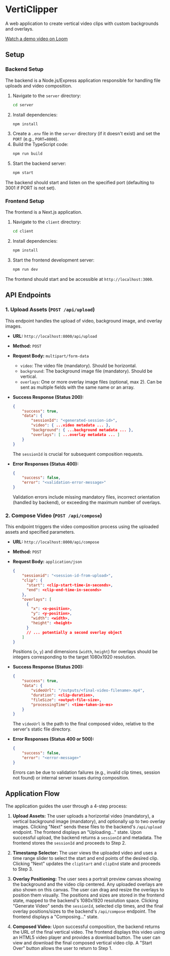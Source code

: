 # VertiClipper

A web application to create vertical video clips with custom backgrounds and overlays.

[Watch a demo video on Loom](https://www.loom.com/share/1c69447564454f2fa2a505dc503cff35?sid=91d9c246-6a8a-469a-9c82-12139576a3be)

## Setup

### Backend Setup

The backend is a Node.js/Express application responsible for handling file uploads and video composition.

1.  Navigate to the `server` directory:
    ```bash
    cd server
    ```
2.  Install dependencies:
    ```bash
    npm install
    ```
3.  Create a `.env` file in the `server` directory (if it doesn't exist) and set the `PORT` (e.g., `PORT=8000`).
4.  Build the TypeScript code:
    ```bash
    npm run build
    ```
5.  Start the backend server:
    ```bash
    npm start
    ```
The backend should start and listen on the specified port (defaulting to 3001 if PORT is not set).

### Frontend Setup

The frontend is a Next.js application.

1.  Navigate to the `client` directory:
    ```bash
    cd client
    ```
2.  Install dependencies:
    ```bash
    npm install
    ```
3.  Start the frontend development server:
    ```bash
    npm run dev
    ```
The frontend should start and be accessible at `http://localhost:3000`.

## API Endpoints

### 1. Upload Assets (`POST /api/upload`)

This endpoint handles the upload of video, background image, and overlay images.

-   **URL:** `http://localhost:8000/api/upload`
-   **Method:** `POST`
-   **Request Body:** `multipart/form-data`
    -   `video`: The video file (mandatory). Should be horizontal.
    -   `background`: The background image file (mandatory). Should be vertical.
    -   `overlays`: One or more overlay image files (optional, max 2). Can be sent as multiple fields with the same name or an array.

-   **Success Response (Status 200):**
    ```json
    {
        "success": true,
        "data": {
            "sessionId": "<generated-session-id>",
            "video": { ...video metadata ... },
            "background": { ...background metadata ... },
            "overlays": [ ...overlay metadata ... ]
        }
    }
    ```
    The `sessionId` is crucial for subsequent composition requests.

-   **Error Responses (Status 400):**
    ```json
    {
        "success": false,
        "error": "<validation-error-message>"
    }
    ```
    Validation errors include missing mandatory files, incorrect orientation (handled by backend), or exceeding the maximum number of overlays.

### 2. Compose Video (`POST /api/compose`)

This endpoint triggers the video composition process using the uploaded assets and specified parameters.

-   **URL:** `http://localhost:8000/api/compose`
-   **Method:** `POST`
-   **Request Body:** `application/json`
    ```json
    {
        "sessionid": "<session-id-from-upload>",
        "clip": {
          "start": <clip-start-time-in-seconds>,
          "end": <clip-end-time-in-seconds>
        },
        "overlays": [
          {
            "x": <x-position>,
            "y": <y-position>,
            "width": <width>,
            "height": <height>
          }
          // ... potentially a second overlay object
        ]
    }
    ```
    Positions (`x`, `y`) and dimensions (`width`, `height`) for overlays should be integers corresponding to the target 1080x1920 resolution.

-   **Success Response (Status 200):**
    ```json
    {
        "success": true,
        "data": {
            "videoUrl": "/outputs/<final-video-filename>.mp4",
            "duration": <clip-duration>,
            "fileSize": <output-file-size>,
            "processingTime": <time-taken-in-ms>
        }
    }
    ```
    The `videoUrl` is the path to the final composed video, relative to the server's static file directory.

-   **Error Responses (Status 400 or 500):**
    ```json
    {
        "success": false,
        "error": "<error-message>"
    }
    ```
    Errors can be due to validation failures (e.g., invalid clip times, session not found) or internal server issues during composition.

## Application Flow

The application guides the user through a 4-step process:

1.  **Upload Assets:** The user uploads a horizontal video (mandatory), a vertical background image (mandatory), and optionally up to two overlay images. Clicking "Next" sends these files to the backend's `/api/upload` endpoint. The frontend displays an "Uploading..." state. Upon successful upload, the backend returns a `sessionId` and metadata. The frontend stores the `sessionId` and proceeds to Step 2.

2.  **Timestamp Selector:** The user views the uploaded video and uses a time range slider to select the start and end points of the desired clip. Clicking "Next" updates the `clipStart` and `clipEnd` state and proceeds to Step 3.

3.  **Overlay Positioning:** The user sees a portrait preview canvas showing the background and the video clip centered. Any uploaded overlays are also shown on this canvas. The user can drag and resize the overlays to position them visually. The positions and sizes are stored in the frontend state, mapped to the backend's 1080x1920 resolution space. Clicking "Generate Video" sends the `sessionId`, selected clip times, and the final overlay positions/sizes to the backend's `/api/compose` endpoint. The frontend displays a "Composing..." state.

4.  **Composed Video:** Upon successful composition, the backend returns the URL of the final vertical video. The frontend displays this video using an HTML5 video player and provides a download button. The user can view and download the final composed vertical video clip. A "Start Over" button allows the user to return to Step 1. 